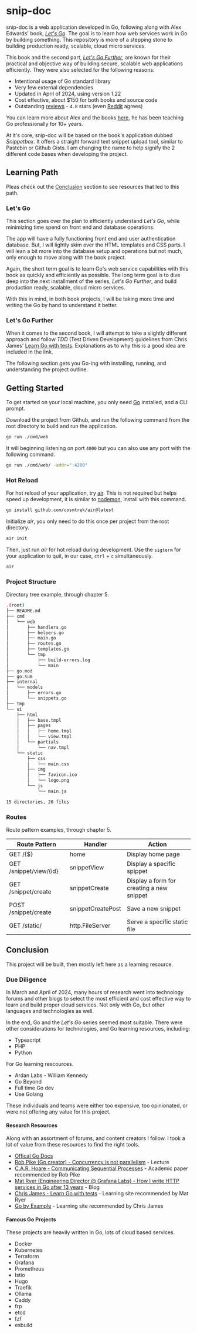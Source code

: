 # snip-doc

snip-doc is a web application developed in Go, following along with Alex
Edwards' book, [_Let's Go_](https://lets-go.alexedwards.net/). The goal is to
learn how web services work in Go by building something. This repository is more
of a stepping stone to building production ready, scalable, cloud micro
services.

This book and the second part,
[_Let's Go Further_](https://lets-go-further.alexedwards.net/), are known for
their practical and objective way of building secure, scalable web applications
efficiently. They were also selected for the following reasons:

- Intentional usage of Go standard library
- Very few external dependencies
- Updated in April of 2024, using version 1.22
- Cost effective, about $150 for both books and source code
- Outstanding
  [reviews](https://www.goodreads.com/book/show/58044798-let-s-go-further?from_search=true&from_srp=true&qid=A4Z17K7RKM&rank=1) -
  `4.8` stars (even
  [Reddit](https://www.reddit.com/r/golang/comments/vp3ejz/is_lets_go_and_lets_go_further_worth_it/)
  agrees)

You can learn more about Alex and the books
[here](https://www.alexedwards.net/), he has been teaching Go professionally for
10+ years.

At it's core, snip-doc will be based on the book's application dubbed
_Snippetbox_. It offers a straight forward text snippet upload tool, similar to
Pastebin or Github Gists. I am changing the name to help signify the 2 different
code bases when developing the project.

## Learning Path

Pleas check out the [Conclusion](#conclusion) section to see resources that led
to this path.

### Let's Go

This section goes over the plan to efficiently understand _Let's Go_, while
minimizing time spend on front end and database operations.

The app will have a fully functioning front end and user authentication
database. But, I will lightly skim over the HTML templates and CSS parts. I will
lean a bit more into the database setup and operations but not much, only enough
to move along with the book project.

Again, the short term goal is to learn Go's web service capabilities with this
book as quickly and efficiently as possible. The long term goal is to dive deep
into the next installment of the series, _Let's Go Further_, and build
production ready, scalable, cloud micro services.

With this in mind, in both book projects, I will be taking more time and writing
the Go by hand to understand it better.

### Let's Go Further

When it comes to the second book, I will attempt to take a slightly different
approach and follow _TDD_ (Test Driven Development) guidelines from Chris James'
[Learn Go with tests](https://quii.gitbook.io/learn-go-with-tests). Explanations
as to why this is a good idea are included in the link.

The following section gets you Go-ing with installing, running, and
understanding the project outline.

## Getting Started

To get started on your local machine, you only need [Go](https://go.dev)
installed, and a CLI prompt.

Download the project from Github, and run the following command from the root
directory to build and run the application.

```bash
go run ./cmd/web
```

It will beginning listening on port `4000` but you can also use any port with
the following command.

```bash
go run ./cmd/web/ -addr=":4200"
```

### Hot Reload

For hot reload of your application, try [air](https://github.com/cosmtrek/air).
This is not required but helps speed up development, it is similar to
[nodemon](https://github.com/remy/nodemon), install with this command.

```bash
go install github.com/cosmtrek/air@latest
```

Initialize _air_, you only need to do this once per project from the root directory.

```bash
air init
```

Then, just run _air_ for hot reload during development. Use the `sigterm` for
your application to quit, in our case, `ctrl` + `c` simultaneously.

```bash
air
```

### Project Structure

Directory tree example, through chapter 5.

```bash
.(root)
├── README.md
├── cmd
│   └── web
│       ├── handlers.go
│       ├── helpers.go
│       ├── main.go
│       ├── routes.go
│       ├── templates.go
│       └── tmp
│           ├── build-errors.log
│           └── main
├── go.mod
├── go.sum
├── internal
│   └── models
│       ├── errors.go
│       └── snippets.go
├── tmp
└── ui
    ├── html
    │   ├── base.tmpl
    │   ├── pages
    │   │   ├── home.tmpl
    │   │   └── view.tmpl
    │   └── partials
    │       └── nav.tmpl
    └── static
        ├── css
        │   └── main.css
        ├── img
        │   ├── favicon.ico
        │   └── logo.png
        └── js
            └── main.js

15 directories, 20 files
```

### Routes

Route pattern examples, through chapter 5.

| Route Pattern          | Handler           | Action                                    |
| ---------------------- | ----------------- | ----------------------------------------- |
| GET /{$}               | home              | Display home page                         |
| GET /snippet/view/{id} | snippetView       | Display a specific spippet                |
| GET /snippet/create    | snippetCreate     | Display a form for creating a new snippet |
| POST /snippet/create   | snippetCreatePost | Save a new snippet                        |
| GET /static/           | http.FileServer   | Serve a specific static file              |

## Conclusion

This project will be built, then mostly left here as a learning resource.

### Due Diligence

In March and April of 2024, many hours of research went into technology forums
and other blogs to select the most efficient and cost effective way to learn and build
proper cloud services. Not only with Go, but other languages and technologies as
well.

In the end, Go and the _Let's Go_ series seemed most suitable. There were other
considerations for technologies, and Go learning resources, including:

- Typescript
- PHP
- Python

For Go learning rescources.

- Ardan Labs - William Kennedy
- Go Beyond
- Full time Go dev
- Use Golang

These individuals and teams were either too expensive, too opinionated, or were not offering
any value for this project.

#### Research Resources

Along with an assortment of forums, and content creators I follow. I took a lot
of value from these resources to find the right tools.

- [Offical Go Docs](http://go.dev/doc)
- [Rob Pike (Go creator) - Concurrency is not parallelism](https://go.dev/blog/waza-talk) -
  Lecture
- [C.A.R. Hoare - Communicating Sequential Processes](https://www.cs.cmu.edu/~crary/819-f09/Hoare78.pdf) -
  Academic paper recommended by Rob Pike
- [Mat Ryer (Engineering Director @ Grafana Labs) - How I write HTTP services in Go after 13 years](https://grafana.com/blog/2024/02/09/how-i-write-http-services-in-go-after-13-years/) -
  Blog
- [Chris James - Learn Go with tests](https://quii.gitbook.io/learn-go-with-tests) -
  Learning site recommended by Mat Ryer
- [Go by Example](https://gobyexample.com/) - Learning site recommended by
  Chris James

#### Famous Go Projects

These projects are heavily written in Go, lots of cloud based services.

- Docker
- Kubernetes
- Terraform
- Grafana
- Prometheus
- Istio
- Hugo
- Traefik
- Ollama
- Caddy
- frp
- etcd
- fzf
- esbuild
